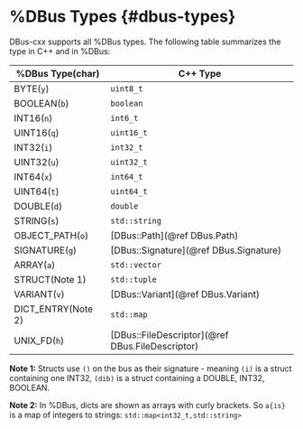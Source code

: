 %DBus Types {#dbus-types}
===

DBus-cxx supports all %DBus types.  The following table summarizes the type in C++ and in %DBus:

|%DBus Type(char)|C++ Type|
|---------------|--------|
|BYTE(`y`)      |`uint8_t`|
|BOOLEAN(`b`)   |`boolean`|
|INT16(`n`)     |`int6_t`|
|UINT16(`q`)    |`uint16_t`|
|INT32(`i`)     |`int32_t`|
|UINT32(`u`)    |`uint32_t`|
|INT64(`x`)     |`int64_t`|
|UINT64(`t`)    |`uint64_t`|
|DOUBLE(`d`)    |`double`|
|STRING(`s`)    |`std::string`|
|OBJECT\_PATH(`o`)|[DBus::Path](@ref DBus.Path)|
|SIGNATURE(`g`) |[DBus::Signature](@ref DBus.Signature)|
|ARRAY(`a`)     |`std::vector`|
|STRUCT(Note 1)       |`std::tuple`|
|VARIANT(`v`)   |[DBus::Variant](@ref DBus.Variant)|
|DICT\_ENTRY(Note 2)|`std::map`|
|UNIX\_FD(`h`)  |[DBus::FileDescriptor](@ref DBus.FileDescriptor)|

**Note 1:** Structs use `()` on the bus as their signature - meaning `(i)` is a struct containing one INT32, `(dib)` is a struct containing a DOUBLE, INT32, BOOLEAN.

**Note 2:** In %DBus, dicts are shown as arrays with curly brackets.  So `a{is}` is a map of integers to strings: `std::map<int32_t,std::string>`
